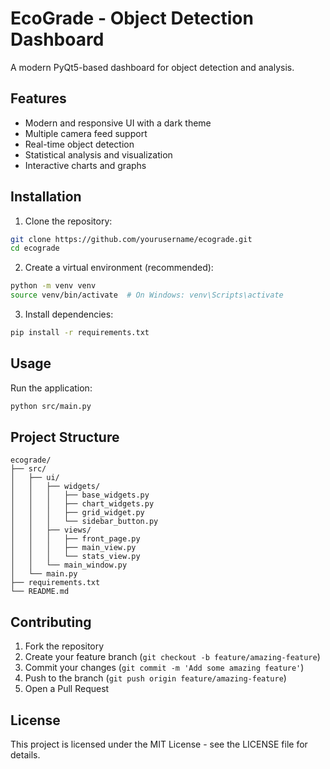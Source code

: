 # EcoGrade - Object Detection Dashboard

A modern PyQt5-based dashboard for object detection and analysis.

## Features

- Modern and responsive UI with a dark theme
- Multiple camera feed support
- Real-time object detection
- Statistical analysis and visualization
- Interactive charts and graphs

## Installation

1. Clone the repository:

```bash
git clone https://github.com/yourusername/ecograde.git
cd ecograde
```

2. Create a virtual environment (recommended):

```bash
python -m venv venv
source venv/bin/activate  # On Windows: venv\Scripts\activate
```

3. Install dependencies:

```bash
pip install -r requirements.txt
```

## Usage

Run the application:

```bash
python src/main.py
```

## Project Structure

```
ecograde/
├── src/
│   ├── ui/
│   │   ├── widgets/
│   │   │   ├── base_widgets.py
│   │   │   ├── chart_widgets.py
│   │   │   ├── grid_widget.py
│   │   │   └── sidebar_button.py
│   │   ├── views/
│   │   │   ├── front_page.py
│   │   │   ├── main_view.py
│   │   │   └── stats_view.py
│   │   └── main_window.py
│   └── main.py
├── requirements.txt
└── README.md
```

## Contributing

1. Fork the repository
2. Create your feature branch (`git checkout -b feature/amazing-feature`)
3. Commit your changes (`git commit -m 'Add some amazing feature'`)
4. Push to the branch (`git push origin feature/amazing-feature`)
5. Open a Pull Request

## License

This project is licensed under the MIT License - see the LICENSE file for details.
